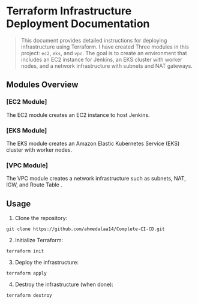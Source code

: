 # Terraform Infrastructure Deployment Documentation

> This document provides detailed instructions for deploying infrastructure using Terraform. I have created Three modules in this project: `ec2`, `eks`, and `vpc`. The goal is to create an environment that includes an EC2 instance for Jenkins, an EKS cluster with worker nodes, and a network infrastructure with subnets and NAT gateways.


## Modules Overview

### [EC2 Module]

The EC2 module creates an EC2 instance to host Jenkins.

### [EKS Module]

The EKS module creates an Amazon Elastic Kubernetes Service (EKS) cluster with worker nodes.

### [VPC Module]

The VPC module creates a network infrastructure such as subnets, NAT, IGW, and Route Table .

## Usage

1. Clone the repository:
```
git clone https://github.com/ahmedalaa14/Complete-CI-CD.git
```
2. Initialize Terraform:
```
terraform init
```
3. Deploy the infrastructure:
```
terraform apply
```
4. Destroy the infrastructure (when done):
```
terraform destroy
